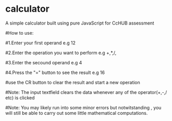 # calculator
A simple calculator built using pure JavaScript for CcHUB assessment

#How to use:

#1.Enter your first operand e.g 12

#2.Enter the operation you want to perform e.g +,*,/,

#3.Enter the secound operand e.g 4

#4.Press the "=" button to see the result e.g 16

#use the CR button to clear the result and start a new operation

#Note: The input textfield clears the data whenever any of the operator(+,-,/ etc) is clicked 


#Note: You may likely run into some minor errors but notwitstanding , you will still be able to carry out some little mathematical computations.

#
